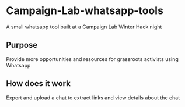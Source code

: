 # Campaign-Lab-whatsapp-tools

A small whatsapp tool built at a Campaign Lab Winter Hack night

## Purpose

Provide more opportunities and resources for grassroots activists using Whatsapp

## How does it work

Export and upload a chat to extract links and view details about the chat
